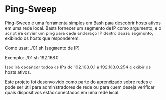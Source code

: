 # Ping-Sweep

Ping-Sweep é uma ferramenta simples em Bash para descobrir hosts ativos em uma rede local. Basta fornecer um segmento de IP como argumento, e o script irá enviar um ping para cada endereço IP dentro desse segmento, exibindo os hosts que responderem.

Como usar:
./01.sh [segmento de IP]

Exemplo:
./01.sh 192.168.0

Isso irá escanear todos os IPs de 192.168.0.1 a 192.168.0.254 e exibir os hosts ativos.

Este projeto foi desenvolvido como parte do aprendizado sobre redes e pode ser útil para administradores de rede ou para quem deseja verificar quais dispositivos estão conectados em uma rede local.
